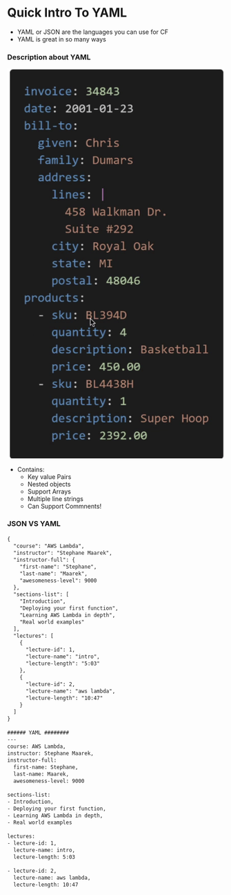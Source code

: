 # Quick Intro To YAML
- YAML or JSON are the languages you can use for CF
- YAML is great in so many ways

### Description about YAML
![How CF Works](./images/yaml.png)
- Contains:
    - Key value Pairs
    - Nested objects
    - Support Arrays
    - Multiple line strings
    - Can Support Commnents!

### JSON VS YAML
```
{
  "course": "AWS Lambda",
  "instructor": "Stephane Maarek",
  "instructor-full": {
    "first-name": "Stephane",
    "last-name": "Maarek",
    "awesomeness-level": 9000
  },
  "sections-list": [
    "Introduction",
    "Deploying your first function",
    "Learning AWS Lambda in depth",
    "Real world examples"
  ],
  "lectures": [
    {
      "lecture-id": 1,
      "lecture-name": "intro",
      "lecture-length": "5:03"
    },
    {
      "lecture-id": 2,
      "lecture-name": "aws lambda",
      "lecture-length": "10:47"
    }
  ]
}

###### YAML ########
---
course: AWS Lambda,
instructor: Stephane Maarek,
instructor-full: 
  first-name: Stephane,
  last-name: Maarek,
  awesomeness-level: 9000

sections-list:
- Introduction,
- Deploying your first function,
- Learning AWS Lambda in depth,
- Real world examples

lectures: 
- lecture-id: 1,
  lecture-name: intro,
  lecture-length: 5:03

- lecture-id: 2,
  lecture-name: aws lambda,
  lecture-length: 10:47

```